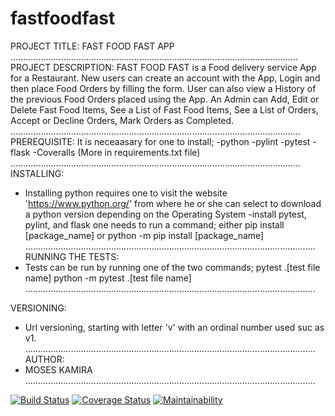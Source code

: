 # fastfoodfast
PROJECT TITLE: FAST FOOD FAST APP
..................................................................................................................
PROJECT DESCRIPTION:
FAST FOOD FAST is a Food delivery service App for a Restaurant.
New users can create an account with the App, Login and then place Food Orders by filling the form. User can also view a History of the previous Food Orders placed using the App.
An Admin can Add, Edit or Delete Fast Food Items, See a List of Fast Food Items, See a List of Orders, Accept or Decline Orders, Mark Orders as Completed.
...................................................................................................................
PREREQUISITE:
It is neceaasary for one to install;
-python
-pylint
-pytest
-flask
-Coveralls (More in requirements.txt file)
...................................................................................................................
INSTALLING:
- Installing python requires one to visit the website 'https://www.python.org/' 
  from where he or she can select to download a python version depending on the Operating System
-install pytest, pylint, and flask one needs to run a command; either 
  pip install [package_name] or 
  python -m pip install [package_name]
...................................................................................................................
RUNNING THE TESTS:
- Tests can be run by running one of the two commands;
  pytest .\[test file name]
  python -m pytest .\[test file name]
...................................................................................................................

VERSIONING:
- Url versioning, starting with letter 'v' with an ordinal number used suc as v1.
...................................................................................................................
AUTHOR:
- MOSES KAMIRA
...................................................................................................................

[![Build Status](https://travis-ci.org/moseskamira/fastfoodfast.svg?branch=api)](https://travis-ci.org/moseskamira/fastfoodfast)
[![Coverage Status](https://coveralls.io/repos/github/moseskamira/fastfoodfast/badge.svg?branch=api)](https://coveralls.io/github/moseskamira/fastfoodfast?branch=api)
[![Maintainability](https://api.codeclimate.com/v1/badges/153874419629174a2837/maintainability)](https://codeclimate.com/github/moseskamira/fastfoodfast/maintainability)